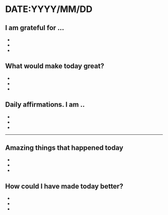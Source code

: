  <i class="icon-sun"></i>        


 **DATE:YYYY/MM/DD**
 ===================


**I am grateful for ...**
---------------------

-
-
-


**What would make today great?**
----------------------------

-
-
-

**Daily affirmations. I am ..**
---------------------------

-
-
-


----------


**<i class="icon-moon"></i>**

**Amazing things that happened today**
----------------------------------

-
-
-

**How could I have made today better?**
-----------------------------------

-
-
-


























































































































































































































































































































































































































































































































































































































































